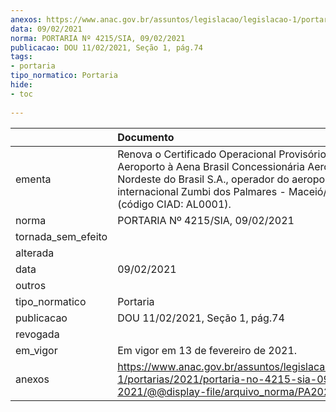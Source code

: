 ```yaml
---
anexos: https://www.anac.gov.br/assuntos/legislacao/legislacao-1/portarias/2021/portaria-no-4215-sia-09-02-2021/@@display-file/arquivo_norma/PA2021-4215.pdf
data: 09/02/2021
norma: PORTARIA Nº 4215/SIA, 09/02/2021
publicacao: DOU 11/02/2021, Seção 1, pág.74
tags:
- portaria
tipo_normatico: Portaria
hide: 
- toc 
 
---
```


|                    | Documento                                                                                                                                                                                                                     |
|:-------------------|:------------------------------------------------------------------------------------------------------------------------------------------------------------------------------------------------------------------------------|
| ementa             | Renova o Certificado Operacional Provisório de Aeroporto à Aena Brasil Concessionária Aeroportos do Nordeste do Brasil S.A., operador do aeroporto internacional Zumbi dos Palmares - Maceió/AL (SBMO) (código CIAD: AL0001). |
| norma              | PORTARIA Nº 4215/SIA, 09/02/2021                                                                                                                                                                                              |
| tornada_sem_efeito |                                                                                                                                                                                                                               |
| alterada           |                                                                                                                                                                                                                               |
| data               | 09/02/2021                                                                                                                                                                                                                    |
| outros             |                                                                                                                                                                                                                               |
| tipo_normatico     | Portaria                                                                                                                                                                                                                      |
| publicacao         | DOU 11/02/2021, Seção 1, pág.74                                                                                                                                                                                               |
| revogada           |                                                                                                                                                                                                                               |
| em_vigor           | Em vigor em 13 de fevereiro de 2021.                                                                                                                                                                                          |
| anexos             | https://www.anac.gov.br/assuntos/legislacao/legislacao-1/portarias/2021/portaria-no-4215-sia-09-02-2021/@@display-file/arquivo_norma/PA2021-4215.pdf                                                                          |